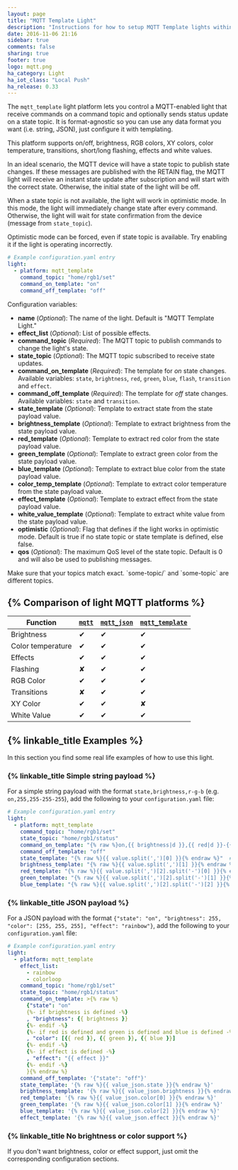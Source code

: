 ```yaml
---
layout: page
title: "MQTT Template Light"
description: "Instructions for how to setup MQTT Template lights within Home Assistant."
date: 2016-11-06 21:16
sidebar: true
comments: false
sharing: true
footer: true
logo: mqtt.png
ha_category: Light
ha_iot_class: "Local Push"
ha_release: 0.33
---
```



The `mqtt_template` light platform lets you control a MQTT-enabled light that receive commands on a command topic and optionally sends status update on a state topic.
It is format-agnostic so you can use any data format you want (i.e. string, JSON), just configure it with templating.

This platform supports on/off, brightness, RGB colors, XY colors, color temperature, transitions, short/long flashing, effects and white values.

In an ideal scenario, the MQTT device will have a state topic to publish state changes. If these messages are published with the RETAIN flag, the MQTT light will receive an instant state update after subscription and will start with the correct state. Otherwise, the initial state of the light will be off.

When a state topic is not available, the light will work in optimistic mode. In this mode, the light will immediately change state after every command. Otherwise, the light will wait for state confirmation from the device (message from `state_topic`).

Optimistic mode can be forced, even if state topic is available. Try enabling it if the light is operating incorrectly.

```yaml
# Example configuration.yaml entry
light:
  - platform: mqtt_template
    command_topic: "home/rgb1/set"
    command_on_template: "on"
    command_off_template: "off"
```

Configuration variables:

- **name** (*Optional*): The name of the light. Default is "MQTT Template Light."
- **effect_list** (*Optional*): List of possible effects.
- **command_topic** (*Required*): The MQTT topic to publish commands to change the light's state.
- **state_topic** (*Optional*): The MQTT topic subscribed to receive state updates.
- **command_on_template** (*Required*): The template for *on* state changes. Available variables: `state`, `brightness`, `red`, `green`, `blue`, `flash`, `transition` and `effect`.
- **command_off_template** (*Required*): The template for *off* state changes. Available variables: `state` and `transition`.
- **state_template** (*Optional*): Template to extract state from the state payload value.
- **brightness_template** (*Optional*): Template to extract brightness from the state payload value.
- **red_template** (*Optional*): Template to extract red color from the state payload value.
- **green_template** (*Optional*): Template to extract green color from the state payload value.
- **blue_template** (*Optional*): Template to extract blue color from the state payload value.
- **color_temp_template** (*Optional*): Template to extract color temperature from the state payload value.
- **effect_template** (*Optional*): Template to extract effect from the state payload value.
- **white_value_template** (*Optional*): Template to extract white value from the state payload value.
- **optimistic** (*Optional*): Flag that defines if the light works in optimistic mode. Default is true if no state topic or state template is defined, else false.
- **qos** (*Optional*): The maximum QoS level of the state topic. Default is 0 and will also be used to publishing messages.

<p class='note warning'>
  Make sure that your topics match exact. `some-topic/` and `some-topic` are different topics.
</p>

## {% Comparison of light MQTT platforms %}

| Function          | [`mqtt`](https://home-assistant.io/components/light.mqtt/) | [`mqtt_json`](https://home-assistant.io/components/light.mqtt_json/) | [`mqtt_template`](https://home-assistant.io/components/light.mqtt_template/) |
|-------------------|------------------------------------------------------------|----------------------------------------------------------------------|------------------------------------------------------------------------------|
| Brightness        | ✔                                                          | ✔                                                                    | ✔                                                                            |
| Color temperature | ✔                                                          | ✔                                                                    | ✔                                                                            |
| Effects           | ✔                                                          | ✔                                                                    | ✔                                                                            |
| Flashing          | ✘                                                          | ✔                                                                    | ✔                                                                            |
| RGB Color         | ✔                                                          | ✔                                                                    | ✔                                                                            |
| Transitions       | ✘                                                          | ✔                                                                    | ✔                                                                            |
| XY Color          | ✔                                                          | ✔                                                                    | ✘                                                                            |
| White Value       | ✔                                                          | ✔                                                                    | ✔                                                                            |

## {% linkable_title Examples %}

In this section you find some real life examples of how to use this light.

### {% linkable_title Simple string payload %}

For a simple string payload with the format `state,brightness,r-g-b` (e.g. `on,255,255-255-255`), add the following to your `configuration.yaml` file:

```yaml
# Example configuration.yaml entry
light:
  - platform: mqtt_template
    command_topic: "home/rgb1/set"
    state_topic: "home/rgb1/status"
    command_on_template: "{% raw %}on,{{ brightness|d }},{{ red|d }}-{{ green|d }}-{{ blue|d }}{% endraw %}"
    command_off_template: "off"
    state_template: "{% raw %}{{ value.split(',')[0] }}{% endraw %}"  # must return `on` or `off`
    brightness_template: "{% raw %}{{ value.split(',')[1] }}{% endraw %}"
    red_template: "{% raw %}{{ value.split(',')[2].split('-')[0] }}{% endraw %}"
    green_template: "{% raw %}{{ value.split(',')[2].split('-')[1] }}{% endraw %}"
    blue_template: "{% raw %}{{ value.split(',')[2].split('-')[2] }}{% endraw %}"
```

### {% linkable_title JSON payload %}

For a JSON payload with the format `{"state": "on", "brightness": 255, "color": [255, 255, 255], "effect": "rainbow"}`, add the following to your `configuration.yaml` file:

```yaml
# Example configuration.yaml entry
light:
  - platform: mqtt_template
    effect_list:
      - rainbow
      - colorloop
    command_topic: "home/rgb1/set"
    state_topic: "home/rgb1/status"
    command_on_template: >{% raw %}
      {"state": "on"
      {%- if brightness is defined -%}
      , "brightness": {{ brightness }}
      {%- endif -%}
      {%- if red is defined and green is defined and blue is defined -%}
      , "color": [{{ red }}, {{ green }}, {{ blue }}]
      {%- endif -%}
      {%- if effect is defined -%}
      , "effect": "{{ effect }}"
      {%- endif -%}
      }{% endraw %}
    command_off_template: '{"state": "off"}'
    state_template: '{% raw %}{{ value_json.state }}{% endraw %}'
    brightness_template: '{% raw %}{{ value_json.brightness }}{% endraw %}'
    red_template: '{% raw %}{{ value_json.color[0] }}{% endraw %}'
    green_template: '{% raw %}{{ value_json.color[1] }}{% endraw %}'
    blue_template: '{% raw %}{{ value_json.color[2] }}{% endraw %}'
    effect_template: '{% raw %}{{ value_json.effect }}{% endraw %}'
```

### {% linkable_title No brightness or color support %}

If you don't want brightness, color or effect support, just omit the corresponding configuration sections.

